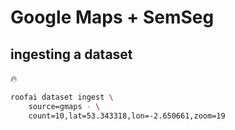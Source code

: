 # Google Maps + SemSeg

## ingesting a dataset

🔥

```bash
roofai dataset ingest \
	source=gmaps - \
	count=10,lat=53.343318,lon=-2.650661,zoom=19
```